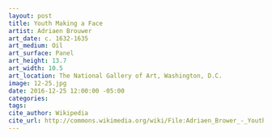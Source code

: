 ```yaml
---
layout: post
title: Youth Making a Face
artist: Adriaen Brouwer
art_date: c. 1632-1635
art_medium: Oil
art_surface: Panel
art_height: 13.7
art_width: 10.5
art_location: The National Gallery of Art, Washington, D.C.
image: 12-25.jpg
date: 2016-12-25 12:00:00 -05:00
categories:
tags:
cite_author: Wikipedia
cite_url: http://commons.wikimedia.org/wiki/File:Adriaen_Brower_-_Youth_Making_a_Face.jpg
---
```

